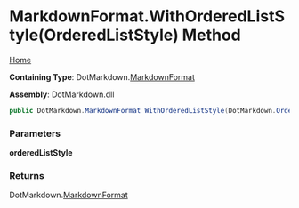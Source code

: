 # MarkdownFormat\.WithOrderedListStyle\(OrderedListStyle\) Method

[Home](../../../README.md)

**Containing Type**: DotMarkdown\.[MarkdownFormat](../README.md)

**Assembly**: DotMarkdown\.dll

```csharp
public DotMarkdown.MarkdownFormat WithOrderedListStyle(DotMarkdown.OrderedListStyle orderedListStyle)
```

### Parameters

**orderedListStyle**

### Returns

DotMarkdown\.[MarkdownFormat](../README.md)

